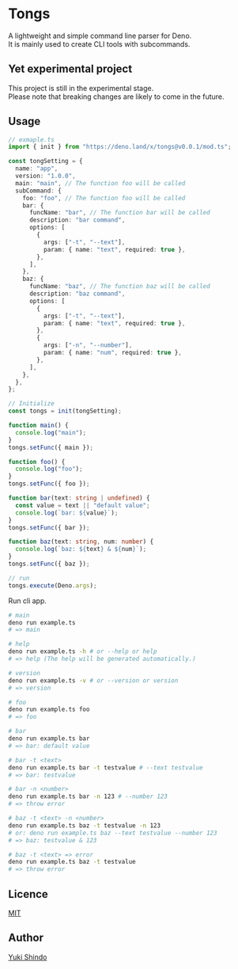 # Tongs

A lightweight and simple command line parser for Deno.\
It is mainly used to create CLI tools with subcommands.

## Yet experimental project

This project is still in the experimental stage.\
Please note that breaking changes are likely to come in the future.

## Usage

```typescript
// exmaple.ts
import { init } from "https://deno.land/x/tongs@v0.0.1/mod.ts";

const tongSetting = {
  name: "app",
  version: "1.0.0",
  main: "main", // The function foo will be called
  subCommand: {
    foo: "foo", // The function foo will be called
    bar: {
      funcName: "bar", // The function bar will be called
      description: "bar command",
      options: [
        {
          args: ["-t", "--text"],
          param: { name: "text", required: true },
        },
      ],
    },
    baz: {
      funcName: "baz", // The function baz will be called
      description: "baz command",
      options: [
        {
          args: ["-t", "--text"],
          param: { name: "text", required: true },
        },
        {
          args: ["-n", "--number"],
          param: { name: "num", required: true },
        },
      ],
    },
  },
};

// Initialize
const tongs = init(tongSetting);

function main() {
  console.log("main");
}
tongs.setFunc({ main });

function foo() {
  console.log("foo");
}
tongs.setFunc({ foo });

function bar(text: string | undefined) {
  const value = text || "default value";
  console.log(`bar: ${value}`);
}
tongs.setFunc({ bar });

function baz(text: string, num: number) {
  console.log(`baz: ${text} & ${num}`);
}
tongs.setFunc({ baz });

// run
tongs.execute(Deno.args);
```

Run cli app.

```sh
# main
deno run example.ts
# => main

# help
deno run example.ts -h # or --help or help
# => help (The help will be generated automatically.)

# version
deno run example.ts -v # or --version or version
# => version

# foo
deno run example.ts foo
# => foo

# bar 
deno run example.ts bar
# => bar: default value

# bar -t <text>
deno run example.ts bar -t testvalue # --text testvalue
# => bar: testvalue

# bar -n <number>
deno run example.ts bar -n 123 # --number 123
# => throw error

# baz -t <text> -n <number>
deno run example.ts baz -t testvalue -n 123
# or: deno run example.ts baz --text testvalue --number 123
# => baz: testvalue & 123

# baz -t <text> => error
deno run example.ts baz -t testvalue
# => throw error
```

## Licence

[MIT](https://github.com/shinshin86/tongs/blob/main/LICENSE)

## Author

[Yuki Shindo](https://shinshin86.com/en)

